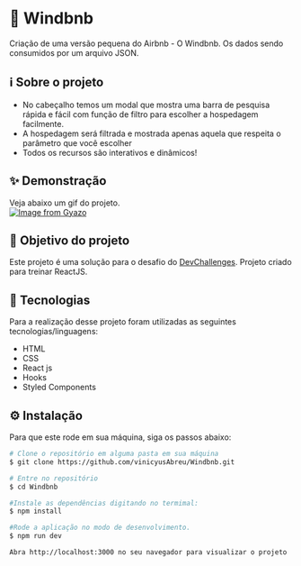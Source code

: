 # 🏨 Windbnb

Criação de  uma versão pequena do Airbnb - O Windbnb. Os dados sendo consumidos por um arquivo JSON.

## ℹ Sobre o projeto 
<ul>
   <li>
   No cabeçalho temos um modal que mostra uma barra de pesquisa rápida e fácil com função de filtro para escolher a hospedagem facilmente.
   </li>
   <li>
    A hospedagem será filtrada e mostrada apenas aquela que respeita o parâmetro que você escolher
   </li>
   <li>Todos os recursos são interativos e dinâmicos!</li>
</ul>

## ✨ Demonstração    
Veja abaixo um gif do projeto.</br>
[![Image from Gyazo](https://i.gyazo.com/27f07383c12bd1842891bc7a27ffe198.gif)](https://gyazo.com/27f07383c12bd1842891bc7a27ffe198)

## 🎯 Objetivo do projeto
Este projeto é uma solução para o desafio do [DevChallenges](https://devchallenges.io/challenges/3JFYedSOZqAxYuOCNmYD). Projeto criado para treinar ReactJS.


## 🤖 Tecnologias 
Para a realização desse projeto foram utilizadas as seguintes tecnologias/linguagens: 
- HTML
- CSS
- React js
- Hooks
- Styled Components

## ⚙️ Instalação

Para que este rode em sua máquina, siga os passos abaixo:

```bash
# Clone o repositório em alguma pasta em sua máquina
$ git clone https://github.com/vinicyusAbreu/Windbnb.git

# Entre no repositório
$ cd Windbnb

#Instale as dependências digitando no termimal:
$ npm install

#Rode a aplicação no modo de desenvolvimento.
$ npm run dev

Abra http://localhost:3000 no seu navegador para visualizar o projeto
```
